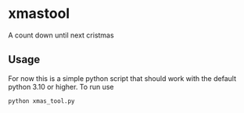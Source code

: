 # xmastool
A count down until next cristmas

## Usage

For now this is a simple python script that should work with 
the default python 3.10 or higher. To run use 
```
python xmas_tool.py
```
